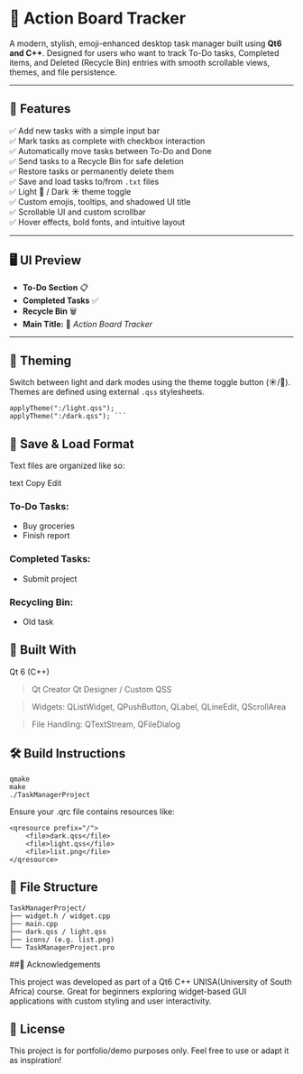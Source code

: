 # 📝 Action Board Tracker

A modern, stylish, emoji-enhanced desktop task manager built using **Qt6 and C++**. Designed for users who want to track To-Do tasks, Completed items, and Deleted (Recycle Bin) entries with smooth scrollable views, themes, and file persistence.

---

## 🚀 Features

✅ Add new tasks with a simple input bar  
✅ Mark tasks as complete with checkbox interaction  
✅ Automatically move tasks between To-Do and Done  
✅ Send tasks to a Recycle Bin for safe deletion  
✅ Restore tasks or permanently delete them  
✅ Save and load tasks to/from `.txt` files  
✅ Light 🌙 / Dark ☀️ theme toggle  
✅ Custom emojis, tooltips, and shadowed UI title  
✅ Scrollable UI and custom scrollbar  
✅ Hover effects, bold fonts, and intuitive layout  

---

## 🖥️ UI Preview

- **To-Do Section** 📋  
- **Completed Tasks** ✅  
- **Recycle Bin** 🗑️  
- **Main Title:** 📝 *Action Board Tracker*

---

## 🎨 Theming

Switch between light and dark modes using the theme toggle button (☀️/🌙). Themes are defined using external `.qss` stylesheets.


    applyTheme(":/light.qss");
    applyTheme(":/dark.qss"); ```

## 💾 Save & Load Format
Text files are organized like so:

text
Copy
Edit
### To-Do Tasks:
- Buy groceries
- Finish report

### Completed Tasks:
- Submit project

### Recycling Bin:
- Old task

## 🧩 Built With
Qt 6 (C++)

> Qt Creator
> Qt Designer / Custom QSS

> Widgets: QListWidget, QPushButton, QLabel, QLineEdit, QScrollArea

> File Handling: QTextStream, QFileDialog

## 🛠️ Build Instructions

    qmake
    make
    ./TaskManagerProject
    
Ensure your .qrc file contains resources like:

    <qresource prefix="/">
        <file>dark.qss</file>
        <file>light.qss</file>
        <file>list.png</file>
    </qresource>

## 📂 File Structure

    TaskManagerProject/
    ├── widget.h / widget.cpp
    ├── main.cpp
    ├── dark.qss / light.qss
    ├── icons/ (e.g. list.png)
    └── TaskManagerProject.pro

##🙌 Acknowledgements

This project was developed as part of a Qt6 C++ UNISA(University of South Africa) course. Great for beginners exploring widget-based GUI applications with custom styling and user interactivity.

## 📜 License
This project is for portfolio/demo purposes only. Feel free to use or adapt it as inspiration!
